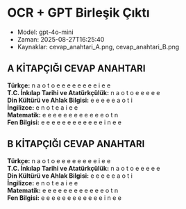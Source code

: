 # OCR + GPT Birleşik Çıktı

- Model: gpt-4o-mini
- Zaman: 2025-08-27T16:25:40
- Kaynaklar: cevap_anahtari_A.png, cevap_anahtari_B.png

## A KİTAPÇIĞI CEVAP ANAHTARI

**Türkçe:** n a o t o e e e e e e e e i e e  
**T.C. İnkılap Tarihi ve Atatürkçülük:** n a o t o e e e e e  
**Din Kültürü ve Ahlak Bilgisi:** e e e e e a o t i  
**İngilizce:** e n o t e a i e e  
**Matematik:** e e e e e e e e e e e e o t n  
**Fen Bilgisi:** e e e e e e e e e e e e i n e e  

## B KİTAPÇIĞI CEVAP ANAHTARI

**Türkçe:** n a o t o e e e e e e e e i e e  
**T.C. İnkılap Tarihi ve Atatürkçülük:** n a o t o e e e e e  
**Din Kültürü ve Ahlak Bilgisi:** e e e e e a o t i  
**İngilizce:** e n o t e a i e e  
**Matematik:** e e e e e e e e e e e e o t n  
**Fen Bilgisi:** e e e e e e e e e e e e i n e e  
